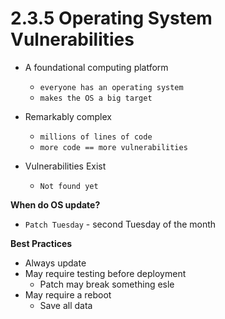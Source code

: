 
# 2.3.5 Operating System Vulnerabilities

- A foundational computing platform
	- `everyone has an operating system`
	- `makes the OS a big target`

- Remarkably complex
	- `millions of lines of code`
	- `more code == more vulnerabilities`

- Vulnerabilities Exist
	- `Not found yet`


**When do OS update?**
- `Patch Tuesday` - second Tuesday of the month


**Best Practices**
- Always update
- May require testing before deployment
	- Patch may break something esle
- May require a reboot
	- Save all data